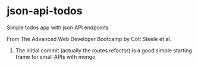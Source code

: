 # json-api-todos
Simple todos app with json API endpoints

From The Advanced Web Developer Bootcamp by Colt Steele et al.

1. The initial commit (actually the routes refactor) is a good simple starting frame for small APIs with mongo
